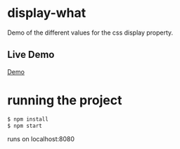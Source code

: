 # display-what
Demo of the different values for the css display property.

## Live Demo

[Demo](https://martine-dowden.github.io/display-what/index.html)

# running the project

```bash
$ npm install
$ npm start
```

runs on localhost:8080

